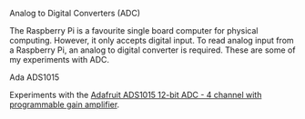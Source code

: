 Analog to Digital Converters (ADC)

The Raspberry Pi is a favourite single board computer for physical computing.
However, it only accepts digital input.  To read analog input from a 
Raspberry Pi, an analog to digital converter is required.  These are some
of my experiments with ADC.

Ada ADS1015

Experiments with the [Adafruit ADS1015 12-bit ADC - 4 channel with programmable gain amplifier](https://learn.adafruit.com/adafruit-4-channel-adc-breakouts?view=all).

